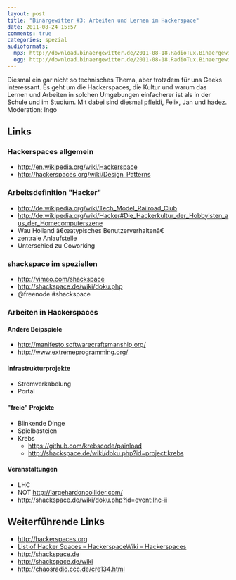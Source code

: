 ```yaml
---
layout: post
title: "Binärgewitter #3: Arbeiten und Lernen im Hackerspace"
date: 2011-08-24 15:57
comments: true
categories: spezial
audioformats:
  mp3: http://download.binaergewitter.de/2011-08-18.RadioTux.Binaergewitter.3.mp3
  ogg: http://download.binaergewitter.de/2011-08-18.RadioTux.Binaergewitter.3.ogg
---
```


<p>Diesmal ein gar nicht so technisches Thema, aber trotzdem f&uuml;r uns Geeks interessant. Es geht um die Hackerspaces, die Kultur und warum das Lernen und Arbeiten in solchen Umgebungen einfacherer ist als in der Schule und im Studium. Mit dabei sind diesmal pfleidi, Felix, Jan und hadez. Moderation: Ingo</p>

<h2>Links</h2>

<h3>Hackerspaces allgemein</h3>

<ul>
  <li><a href="http://en.wikipedia.org/wiki/Hackerspace">http://en.wikipedia.org/wiki/Hackerspace</a></li>
  <li><a href="http://hackerspaces.org/wiki/Design_Patterns">http://hackerspaces.org/wiki/Design_Patterns</a></li>
</ul>

<h3>Arbeitsdefinition "Hacker"</h3>

<ul>
  <li><a href="http://de.wikipedia.org/wiki/Tech_Model_Railroad_Club">http://de.wikipedia.org/wiki/Tech_Model_Railroad_Club</a></li>
  <li><a href="http://de.wikipedia.org/wiki/Hacker#Die_Hackerkultur_der_Hobbyisten_aus_der_Homecomputerszene">http://de.wikipedia.org/wiki/Hacker#Die_Hackerkultur_der_Hobbyisten_aus_der_Homecomputerszene</a></li>
  <li>Wau Holland &acirc;&euro;&oelig;atypisches Benutzerverhalten&acirc;&euro;</li>
  <li>zentrale Anlaufstelle</li>
  <li>Unterschied zu Coworking</li>
</ul>

<h3>shackspace im speziellen</h3>

<ul>
  <li><a href="http://vimeo.com/shackspace">http://vimeo.com/shackspace</a></li>
  <li><a href="http://shackspace.de/wiki/doku.php">http://shackspace.de/wiki/doku.php</a></li>
  <li>@freenode #shackspace</li>
</ul>

<h3>Arbeiten in Hackerspaces</h3>

<h4>Andere Beipspiele</h4>

<ul>
  <li><a href="http://manifesto.softwarecraftsmanship.org/">http://manifesto.softwarecraftsmanship.org/</a></li>
  <li><a href="http://www.extremeprogramming.org/">http://www.extremeprogramming.org/</a></li>
</ul>

<h4>Infrastrukturprojekte</h4>

<ul>
  <li>Stromverkabelung</li>
  <li>Portal</li>
</ul>

<h4>"freie" Projekte</h4>

<ul>
  <li>Blinkende Dinge</li>
  <li>Spielbasteien</li>
  <li>Krebs
    <ul>
      <li><a href="https://github.com/krebscode/painload">https://github.com/krebscode/painload</a></li>
      <li><a href="http://shackspace.de/wiki/doku.php?id=project:krebs">http://shackspace.de/wiki/doku.php?id=project:krebs</a></li>
    </ul>
  </li>
</ul>

<h4>Veranstaltungen</h4>

<ul>
  <li>LHC</li>
  <li>NOT <a href="http://largehardoncollider.com/">http://largehardoncollider.com/</a></li>
  <li><a href="http://shackspace.de/wiki/doku.php?id=event:lhc-ii">http://shackspace.de/wiki/doku.php?id=event:lhc-ii</a></li>
</ul>

<h2>Weiterf&uuml;hrende Links</h2>

<ul>
  <li><a href="http://hackerspaces.org/">http://hackerspaces.org</a></li>
  <li><a href="http://hackerspaces.org/wiki/List_of_Hacker_Spaces">List of Hacker Spaces &ndash; HackerspaceWiki &ndash; Hackerspaces</a></li>
  <li><a href="http://shackspace.de/">http://shackspace.de</a></li>
  <li><a href="http://shackspace.de/wiki">http://shackspace.de/wiki</a></li>
  <li><a href="http://chaosradio.ccc.de/cre134.html">http://chaosradio.ccc.de/cre134.html</a></li>
</ul>
